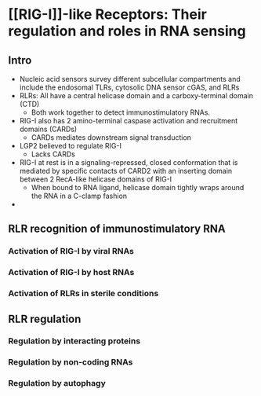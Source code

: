 # [[RIG-I]]-like Receptors: Their regulation and roles in RNA sensing

## Intro
- Nucleic acid sensors survey different subcellular compartments and include the endosomal TLRs, cytosolic DNA sensor cGAS, and RLRs
- RLRs: All have a central helicase domain and a carboxy-terminal domain (CTD) 
	- Both work together to detect immunostimulatory RNAs.
- RIG-I also has 2 amino-terminal caspase activation and recruitment domains (CARDs)
	- CARDs mediates downstream signal transduction
- LGP2 believed to regulate RIG-I
	- Lacks CARDs
- RIG-I at rest is in a signaling-repressed, closed conformation that is mediated by specific contacts of CARD2 with an inserting domain between 2 RecA-like helicase domains of RIG-I
	- When bound to RNA ligand, helicase domain tightly wraps around the RNA in a C-clamp fashion
- 
## RLR recognition of immunostimulatory RNA
### Activation of RIG-I by viral RNAs
### Activation of RIG-I by host RNAs
### Activation of RLRs in sterile conditions
## RLR regulation
### Regulation by interacting proteins
### Regulation by non-coding RNAs
### Regulation by autophagy


